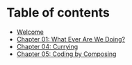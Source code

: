 # Table of contents

* [Welcome](README.md)
* [Chapter 01: What Ever Are We Doing?](chapter-1.md)
* [Chapter 04: Currying](chapter-4.md)
* [Chapter 05: Coding by Composing](chapter-5.md)

